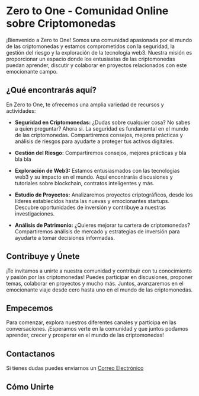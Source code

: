 # Zero to One - Comunidad Online sobre Criptomonedas

¡Bienvenido a Zero to One! Somos una comunidad apasionada por el mundo de las criptomonedas y estamos comprometidos con la seguridad, la gestión del riesgo y la exploración de la tecnología web3. Nuestra misión es proporcionar un espacio donde los entusiastas de las criptomonedas puedan aprender, discutir y colaborar en proyectos relacionados con este emocionante campo.

## ¿Qué encontrarás aquí?

En Zero to One, te ofrecemos una amplia variedad de recursos y actividades:

- **Seguridad en Criptomonedas:** ¿Dudas sobre cualquier cosa? No sabes a quien preguntar? Ahora si. La seguridad es fundamental en el mundo de las criptomonedas. Compartiremos consejos, mejores prácticas y análisis de riesgos para ayudarte a proteger tus activos digitales. 

- **Gestión del Riesgo:** Compartiremos consejos, mejores prácticas y bla bla bla

- **Exploración de Web3:** Estamos entusiasmados con las tecnologías web3 y su impacto en el mundo. Aquí encontrarás discusiones y tutoriales sobre blockchain, contratos inteligentes y más.

- **Estudio de Proyectos:** Analizaremos proyectos criptográficos, desde los líderes establecidos hasta las nuevas y emocionantes startups. Descubre oportunidades de inversión y contribuye a nuestras investigaciones.

- **Análisis de Patrimonio:** ¿Quieres mejorar tu cartera de criptomonedas? Compartiremos análisis de mercado y estrategias de inversión para ayudarte a tomar decisiones informadas.

## Contribuye y Únete

¡Te invitamos a unirte a nuestra comunidad y contribuir con tu conocimiento y pasión por las criptomonedas! Puedes participar en discusiones, proponer temas, colaborar en proyectos y mucho más. Juntos, avanzaremos en el emocionante viaje desde cero hasta uno en el mundo de las criptomonedas.

## Empecemos

Para comenzar, explora nuestros diferentes canales y participa en las conversaciones. ¡Esperamos verte en la comunidad y que juntos podamos aprender, crecer y prosperar en el mundo de las criptomonedas!

## Contactanos

Si tienes dudas puedes enviarnos un [Correo Electrónico](mailto:ejemplo@ejemplo)

## Cómo Unirte


